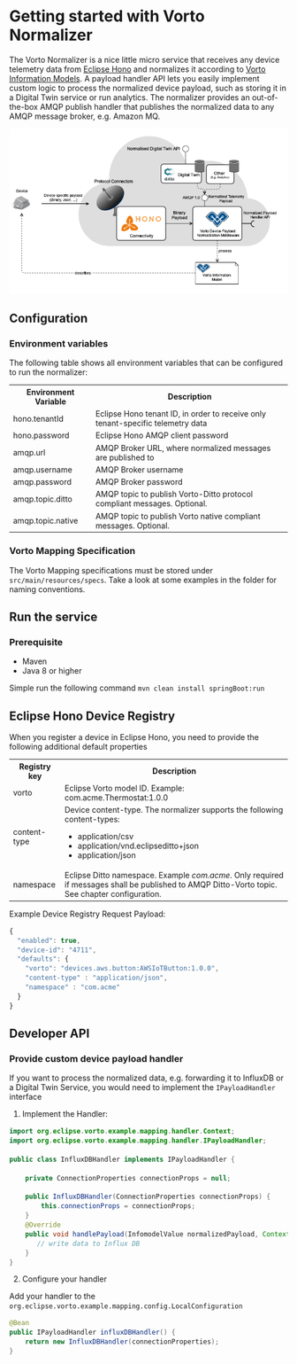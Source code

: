 # Getting started with Vorto Normalizer

The Vorto Normalizer is a nice little micro service that receives any device telemetry data from [Eclipse Hono](https://www.eclipse.org/hono) and normalizes it according to [Vorto Information Models](https://github.com/eclipse/vorto/blob/master/docs/vortolang-1.0.md). A payload handler API lets you easily implement custom logic to process the normalized device payload, such as storing it in a Digital Twin service or run analytics. The normalizer provides an out-of-the-box AMQP publish handler that publishes the normalized data to any AMQP message broker, e.g. Amazon MQ. 

![](overview.png)

## Configuration 

### Environment variables

The following table shows all environment variables that can be configured to run the normalizer:

<table>
	<tr>
		<th>Environment Variable</th>
		<th>Description</th>
	</tr>
	<tr>
		<td>hono.tenantId</td>
		<td>Eclipse Hono tenant ID, in order to receive only tenant-specific telemetry data</td>
	</tr>
	<tr>
		<td>hono.password</td>
		<td>Eclipse Hono AMQP client password</td>
	</tr>
	<tr>
		<td>amqp.url</td>
		<td>AMQP Broker URL, where normalized messages are published to</td>
	</tr>
	<tr>
		<td>amqp.username</td>
		<td>AMQP Broker username</td>
	</tr>
	<tr>
		<td>amqp.password</td>
		<td>AMQP Broker password</td>
	</tr>
	<tr>
		<td>amqp.topic.ditto</td>
		<td>AMQP topic to publish Vorto-Ditto protocol compliant messages. Optional.</td>
	</tr>
	<tr>
		<td>amqp.topic.native</td>
		<td>AMQP topic to publish Vorto native compliant messages. Optional.</td>
	</tr>
</table>

### Vorto Mapping Specification

The Vorto Mapping specifications must be stored under ```src/main/resources/specs```. Take a look at some examples in the folder for naming conventions. 

## Run the service

### Prerequisite

* Maven
* Java 8 or higher

Simple run the following command `mvn clean install springBoot:run`


## Eclipse Hono Device Registry 

When you register a device in Eclipse Hono, you need to provide the following additional default properties 

<table>
	<tr>
		<th>Registry key</th>
		<th>Description</th>
	</tr>
	<tr>
		<td>vorto</td>
		<td>Eclipse Vorto model ID. Example: com.acme.Thermostat:1.0.0</td>
	</tr>
	<tr>
		<td>content-type</td>
		<td>
			Device content-type. The normalizer supports the following content-types:
			<br>
			<ul>
				<li>application/csv</li>
				<li>application/vnd.eclipseditto+json</li>
				<li>application/json</li>
			</ul>
		</td>
	</tr>
	<tr>
		<td>namespace</td>
		<td>Eclipse Ditto namespace. Example <i>com.acme</i>. Only required if messages shall be published to AMQP Ditto-Vorto topic. See chapter configuration.</td>
	</tr>
</table>

Example Device Registry Request Payload:

```js
{
  "enabled": true,
  "device-id": "4711",
  "defaults": {
    "vorto": "devices.aws.button:AWSIoTButton:1.0.0",
    "content-type" : "application/json",
    "namespace" : "com.acme"
  }
}
```

## Developer API


### Provide custom device payload handler

If you want to process the normalized data, e.g. forwarding it to InfluxDB or a Digital Twin Service, you would need to implement the `IPayloadHandler` interface

1. Implement the Handler:

```java
import org.eclipse.vorto.example.mapping.handler.Context;
import org.eclipse.vorto.example.mapping.handler.IPayloadHandler;

public class InfluxDBHandler implements IPayloadHandler {

	private ConnectionProperties connectionProps = null;

	public InfluxDBHandler(ConnectionProperties connectionProps) {
		this.connectionProps = connectionProps;			
	}
	@Override
    public void handlePayload(InfomodelValue normalizedPayload, Context context) {
       // write data to Influx DB
    }
}
```

2. Configure your handler

Add your handler to the `org.eclipse.vorto.example.mapping.config.LocalConfiguration` 
```java
@Bean
public IPayloadHandler influxDBHandler() {
	return new InfluxDBHandler(connectionProperties);
}
```
